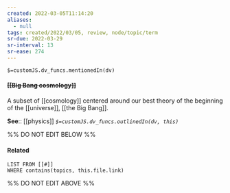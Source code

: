 ```yaml
---
created: 2022-03-05T11:14:20 
aliases:
  - null
tags: created/2022/03/05, review, node/topic/term
sr-due: 2022-03-29
sr-interval: 13
sr-ease: 274
---
```

`$=customJS.dv_funcs.mentionedIn(dv)`

#### <s class="topic-title">[[Big Bang cosmology]]</s>

A subset of [[cosmology]] centered around our best theory of the beginning of the [[universe]], [[the Big Bang]].

**See**:: [[physics]]
*`$=customJS.dv_funcs.outlinedIn(dv, this)`*

%% DO NOT EDIT BELOW %%

#### Related 

```dataview
LIST FROM [[#]]
WHERE contains(topics, this.file.link)
```
%% DO NOT EDIT ABOVE %%
